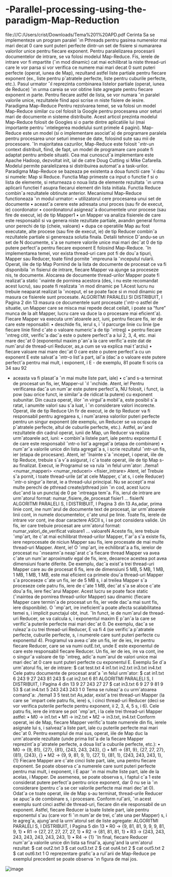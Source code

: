# -Parallel-processing-using-the-paradigm-Map-Reduction
file:///C:/Users/crist/Downloads/Tema%201%20APD.pdf
Cerinta
Sa se implementeze un program paralel ˆın Pthreads pentru gasirea numerelor mai mari decat 0 care sunt
puteri perfecte dintr-un set de fisiere si numararea valorilor unice pentru fiecare exponent.
Pentru paralelizarea procesarii documentelor de intrare, se va folosi modelul Map-Reduce. Fis, ierele de
intrare vor fi ımpartite (ˆın mod dinamic) cat mai echilibrat la niste thread-uri care le vor parsa si vor verifica
ce numere mai mari decat 0 sunt puteri perfecte (operat, iunea de Map), rezultand astfel liste partiale pentru
fiecare exponent (ex., liste pentru p˘atratele perfecte, liste pentru cuburile perfecte, etc.). Pasul urmator ˆıl
reprezinta combinarea listelor partiale (operat, iunea de Reduce) ˆın urma careia se vor obtine liste agregate
pentru fiecare exponent ın parte. Pentru fiecare astfel de lista, se vor numara ˆın paralel valorile unice,
rezultatele fiind apoi scrise ın niste fisiere de iesire.
Paradigma Map-Reduce
Pentru rezolvarea temei, se va folosi un model Map-Reduce similar cu cel folosit la Google pentru procesarea
unor seturi mari de documente ın sisteme distribuite. Acest articol prezinta modelul Map-Reduce folosit
de Googles si o parte dintre aplicatiile lui (mai importante pentru ˆıntelegerea modelului sunt primele 4 pagini).
Map-Reduce este un model (si o implementare asociat˘a) de programare paralela pentru procesarea unor
seturi imense de date, folosind sute sau mii de procesoare. ˆIn majoritatea cazurilor, Map-Reduce este folosit
ˆıntr-un context distribuit, fiind, de fapt, un model de programare care poate fi adaptat pentru ambele situatii.
Cea mai cunoscut˘a implementare este Apache Hadoop, dezvoltat init, ial de catre Doug Cutting si Mike Cafarella. Modelul permite paralelizarea si distribuirea automat˘a a task-urilor. Paradigma Map-Reduce se bazeaza pe existenta a doua functii care ˆıi dau si numele: Map si Reduce. Functia Map primeste ca input o
functie f si o lista de elemente, si returneaza o noua lista de elemente rezultata ˆın urma aplicarii functiei f
asupra fiecarui element din lista initiala. Functia Reduce combin˘a rezultatele obtinute anterior.
Mecanismul Map-Reduce functioneaza ˆın modul urmator:
• utilizatorul cere procesarea unui set de documente
• aceast˘a cerere este adresata unui proces (sau fir de execut, ie) coordonator
• coordonatorul asigneaz˘a documentele unor procese (sau fire de execut, ie) de tip Mapper1
• un Mapper va analiza fisierele de care este responsabil si va genera niste rezultate partiale, avandın
general forma unor perechi de tip {cheie, valoare}
• dupa ce operatiile Map au fost executate, alte procese (sau fire de execut, ie) de tip Reducer combin˘a
rezultatele partiale si genereaza solutia finala.
Detalii tehnice
Dˆandu-se un set de N documente, s˘a se numere valorile unice mai mari decˆat 0 de tip putere perfect˘a pentru
fiecare exponent E folosind Map-Reduce. ˆIn implementarea temei, vor exista thread-uri care pot fi de dou˘a
tipuri, Mapper sau Reducer, toate fiind pornite ˆımpreuna la ˆınceputul rularii.
Operat, iile de tip Map
Pornind de la lista de documente de procesat ce va fi disponibila ˆın fisierul de intrare, fiecare Mapper va
ajunge sa proceseze nis, te documente. Alocarea de documente thread-urilor Mapper poate fi realizat˘a static
ˆınainte de pornirea acestora (des, i nu este recomandat acest lucru), sau poate fi realizata ˆın mod dinamic pe
1.Acest lucru nu trebuie neaparat realizat la ˆınceput, el se poate face si ın mod dinamic pe masura ce fisierele sunt procesate.
ALGORITMI PARALELI SI DISTRIBUIT, I Pagina 2 din 13
masura ce documentele sunt procesate (ˆıntr-o astfel de situatie, un Mapper care se misca mai repede decat
ceilalt, i poate sa “fure” munca de la alt Mapper, lucru care va duce la o procesare mai eficient˘a). Fiecare
Mapper va executa urm˘atoarele act, iuni, pentru fiecare fis, ier de care este reponsabil:
• deschide fis, ierul s, i ˆıl parcurge linie cu linie (pe fiecare linie fiind cˆate o valoare numeric˘a de tip ˆıntreg)
• pentru fiecare ˆıntreg citit, verific˘a dac˘a este o putere perfect˘a a lui 2, 3, 4, etc. mai mare decˆat 0
(exponentul maxim pˆan˘a la care verific˘a este dat de num˘arul de thread-uri Reducer, as,a cum se va
explica mai tˆarziu)
• fiecare valoare mai mare decˆat 0 care este o putere perfect˘a cu un exponent E este salvat˘a ˆıntr-o list˘a
part, ial˘a (dac˘a o valoare este putere perfect˘a pentru mai mult, i exponent, i E - de exemplu, 81 poate fi
scris ca 34
sau 92
- aceasta va fi plasat˘a ˆın mai multe liste part, iale)
• cˆand s-a terminat de procesat un fis, ier, Mapper-ul ˆıl ˆınchide.
Atent, ie! Pentru verificarea dac˘a un num˘ar este putere perfect˘a, NU folosit, i funct, ia pow (sau orice funct, ie
similar˘a de ridicat la putere) cu exponent subunitar. Din cauza operat, iilor ˆın virgul˘a mobil˘a, este posibil
s˘a ratat, i anumite valori sau s˘a luat, i ˆın considerare valori incorecte.
Operat, iile de tip Reduce
Un fir de execut, ie de tip Reducer va fi responsabil pentru agregarea s, i num˘ararea valorilor puteri perfecte
pentru un singur exponent (de exemplu, un Reducer se va ocupa de p˘atratele perfecte, altul de cuburile
perfecte, etc.). Astfel, avˆand rezultatele din cadrul operat, iunii de Map, un Reducer va realiza urm˘atoarele
act, iuni:
• combin˘a listele part, iale pentru exponentul E de care este responsabil ˆıntr-o list˘a agregat˘a (etapa de
combinare)
• num˘ar˘a valorile unice din lista agregat˘a s, i scrie rezultatul ˆıntr-un fis, ier (etapa de procesare).
Atent, ie! ˆInainte s˘a ˆıncepet, i operat, iile de tip Reduce, trebuie s˘a v˘a asigurat, i c˘a toate operat, iile de tip Map
s-au finalizat.
Execut, ie
Programul se va rula ˆın felul urm˘ator:
./tema1 <numar_mapperi> <numar_reduceri> <fisier_intrare>
Atent, ie! Trebuie s˘a pornit, i toate thread-urile (atˆat cele Mapper, cˆat s, i cele Reducer) ˆıntr-o singur˘a iterat, ie
a thread-ului principal. Nu se accept˘a mai multe perechi de pthread create/pthread join ˆın cod, acest lucru
ducˆand la un punctaj de 0 pe ˆıntreaga tem˘a.
Fis, ierul de intrare are urm˘atorul format:
numar_fisiere_de_procesat
fisier1
...
fisierN
ALGORITMI PARALELI S, I DISTRIBUIT, I Pagina 3 din 13
As,adar, prima linie cont, ine num˘arul de documente text de procesat, iar urm˘atoarele linii cont, in numele
documentelor, cˆate unul pe linie. Toate fis, ierele de intrare vor cont, ine doar caractere ASCII s, i se pot considera valide.
Un fis, ier care trebuie procesat are urm˘atorul format:
numar_valori_de_verificat
valoare1
...
valoareN
Aceste fis, iere trebuie ˆımp˘art, ite cˆat mai echilibrat thread-urilor Mapper, f˘ar˘a s˘a existe fis, iere neprocesate de
niciun Mapper sau fis, iere procesate de mai multe thread-uri Mapper.
Atent, ie! O ˆımp˘art, ire echilibrat˘a a fis, ierelor de procesat nu ˆınseamn˘a neap˘arat c˘a fiecare thread Mapper va avea cˆate un num˘ar aproximativ egal de fis, iere, deoarece acestea pot avea dimensiuni foarte diferite.
De exemplu, dac˘a exist˘a trei thread-uri Mapper care au de procesat 6 fis, iere de dimensiuni 5 MB, 5 MB, 1
MB, 1 MB, 1 MB, 1 MB, este mai eficient ca primele dou˘a thread-uri Mapper s˘a proceseze cˆate un fis, ier de
5 MB s, i al treilea Mapper s˘a proceseze cele patru fis, iere de cˆate 1 MB, decˆat s˘a se aloce cˆate dou˘a fis, iere
fiec˘arui Mapper. Acest lucru se poate face static (ˆınaintea de pornirea thread-urilor Mapper) sau dinamic
(fiecare Mapper care termin˘a de procesat un fis, ier vede dac˘a mai sunt fis, iere disponibile). O ˆımp˘art, ire ineficient˘a poate afecta scalabilitatea temei s, i implicit punctajul obt, inut.
ˆIn funct, ie de num˘arul de thread-uri Reducer, se va calcula s, i exponentul maxim E pˆan˘a la care se verific˘a
puterile perfecte mai mari decˆat 0. De exemplu, dac˘a se ruleaz˘a cu trei thread-uri Reducer, E va fi 4 (se
verific˘a p˘atratele perfecte, cuburile perfecte, s, i numerele care sunt puteri perfecte cu exponentul 4). Programul va avea cˆate un fis, ier de ies, ire pentru fiecare Reducer, care se va numi outE.txt, unde E este exponentul
de care este responsabil fiecare Reducer. Un fis, ier de ies, ire va cont, ine o singur˘a valoare de tip ˆıntreg, adic˘a
num˘arul de valori unice mai mari decˆat 0 care sunt puteri perfecte cu exponentul E.
Exemplu
Se d˘a urm˘atorul fis, ier de intrare:
$ cat test.txt
4
in1.txt
in2.txt
in3.txt
in4.txt
Cele patru documente de procesat arat˘a ˆın felul urm˘ator:
$ cat in1.txt
6
243
9
27
243
81
243
$ cat in2.txt
6
81
ALGORITMI PARALELI S, I DISTRIBUIT, I Pagina 4 din 13
9
27
243
27
27
$ cat in3.txt
6
9
27
9
81
9
53
$ cat in4.txt
5
243
243
243
1
0
Tema se ruleaz˘a cu urm˘atoarea comand˘a:
./tema1 3 5 test.txt
As,adar, exist˘a trei thread-uri Mapper (la care se ˆımpart cele patru fis, iere) s, i cinci thread-uri Reducer (deci
se vor verifica puterile perfecte pentru exponent, ii 2, 3, 4, 5 s, i 6).
Cele patru fis, iere de intrare se pot ˆımp˘art, i la cele trei thread-uri Mapper astfel:
• M0 → in1.txt
• M1 → in2.txt
• M2 → in3.txt, in4.txt
Conform operat, iei de Map, fiecare Mapper verific˘a toate numerele din fis, ierele asignate lui s, i salveaz˘a liste
part, iale cu puterile perfecte mai mari decˆat 0. Pentru exemplul de mai sus, operat, iile de Map duc la
urm˘atoarele rezultate (unde prima list˘a de la fiecare Mapper reprezint˘a p˘atratele perfecte, a doua list˘a
cuburile perfecte, etc.):
• M0 → {9, 81}, {27}, {81}, {243, 243, 243}, {}
• M1 → {81, 9}, {27, 27, 27}, {81}, {243}, {}
• M2 → {9, 9, 81, 9, 1}, {27, 1}, {81, 1}, {243, 243, 243, 1}, {1}
Fiecare Mapper are cˆate cinci liste part, iale, una pentru fiecare exponent. Se poate observa c˘a numerele care
sunt puteri perfecte pentru mai mult, i exponent, i E apar ˆın mai multe liste part, iale de la acelas, i Mapper. De
asemenea, se poate observa s, i faptul c˘a 1 este considerat putere perfect˘a pentru orice exponent, dar 0 nu se
ia ˆın considerare (pentru c˘a se cer valorile perfecte mai mari decˆat 0).
Odat˘a ce toate operat, iile de Map s-au terminat, thread-urile Reducer se apuc˘a de combinare s, i procesare.
Conform rul˘arii, ˆın acest exemplu sunt cinci astfel de thread-uri, fiecare din ele responsabil de un exponent.
Astfel, fiecare Reducer ia toate listele part, iale pentru exponentul s˘au (care vor fi ˆın num˘ar de trei, cˆate una
per Mapper) s, i le agreg˘a, ajungˆand la urm˘atorul set de liste agregate:
ALGORITMI PARALELI S, I DISTRIBUIT, I Pagina 5 din 13
• R0 → {9, 81, 81, 9, 9, 9, 81, 9, 1}
• R1 → {27, 27, 27, 27, 27, 1}
• R2 → {81, 81, 81, 1}
• R3 → {243, 243, 243, 243, 243, 243, 243, 1}
• R4 → {1}
ˆIn final, fiecare Reducer num˘ar˘a valorile unice din lista sa final˘a, ajungˆand la urm˘atorul rezultat:
$ cat out2.txt
3
$ cat out3.txt
2
$ cat out4.txt
2
$ cat out5.txt
2
$ cat out6.txt
1
O reprezentare grafic˘a a rul˘arii de Map-Reduce pe exemplul precedent se poate observa ˆın figura de mai jos.

![image](https://user-images.githubusercontent.com/73692534/220130863-08e4dd70-2aee-4657-9d4d-1ea5f15dcde3.png)
